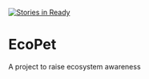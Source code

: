 [![Stories in Ready](https://badge.waffle.io/EcoPet/EcoPet.png?label=ready&title=Ready)](https://waffle.io/EcoPet/EcoPet)
# EcoPet
A project to raise ecosystem awareness
